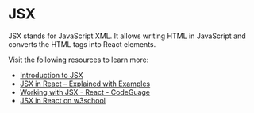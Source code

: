 # JSX

JSX stands for JavaScript XML. It allows writing HTML in JavaScript and converts the HTML tags into React elements.

Visit the following resources to learn more:

- [Introduction to JSX](https://reactjs.org/docs/introducing-jsx.html)
- [JSX in React – Explained with Examples](https://www.freecodecamp.org/news/jsx-in-react-introduction/)
- [Working with JSX - React - CodeGuage](https://www.codeguage.com/courses/react/jsx)
- [JSX in React on w3school](https://www.w3schools.com/react/react_jsx.asp)
